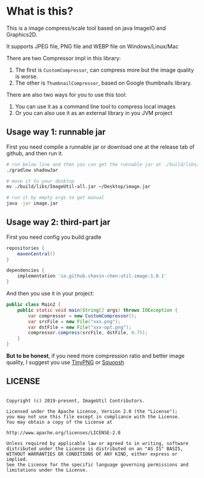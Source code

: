 # What is this?

This is a image compress/scale tool based on java ImageIO and Graphics2D.

It supports JPEG file, PNG file and WEBP file on Windows/Linux/Mac

There are two Compressor impl in this library:

1. The first is `CustomCompressor`, can compress more but the image quality is worse.
2. The other is `ThumbnailCompressor`, based on Google thumbnails library.

There are also two ways for you to use this tool:

1. You can use it as a command line tool to compress local images
2. Or you can also use it as an external library in you JVM project

## Usage way 1: runnable jar

First you need compile a runnable jar or download one at the release tab of github,
and then run it.

```bash
# run below line and then you can get the runnable jar at ./build/libs/ImageUtil-all.jar
./gradlew shadowJar

# move it to your desktop
mv ./build/libs/ImageUtil-all.jar ~/Desktop/image.jar

# run it by empty args to get manual
java -jar image.jar
```

## Usage way 2: third-part jar

First you need config you build.gradle

```groovy
repositories {
    mavenCentral()
}

dependencies {
    implementation 'io.github.chavin-chen:util-image:1.0.1'
}
```

And then you use it in your project:

```java
public class Main2 {
    public static void main(String[] args) throws IOException {
        var compressor = new CustomCompressor();
        var srcFile = new File("xxx.png");
        var dstFile = new File("xxx-opt.png");
        compressor.compress(srcFile, dstFile, 0.75);
    }
}

```


**But to be honest**, if you need more compression ratio and better image quality,
I suggest you use [TinyPNG](https://tinypng.com/) or [Squoosh](https://squoosh.app/)

## LICENSE

```plain

Copyright (c) 2019-present, ImageUtil Contributors.

Licensed under the Apache License, Version 2.0 (the "License");
you may not use this file except in compliance with the License.
You may obtain a copy of the License at

http://www.apache.org/licenses/LICENSE-2.0

Unless required by applicable law or agreed to in writing, software
distributed under the License is distributed on an "AS IS" BASIS,
WITHOUT WARRANTIES OR CONDITIONS OF ANY KIND, either express or implied.
See the License for the specific language governing permissions and
limitations under the License.

```
